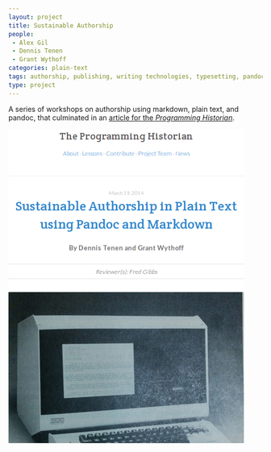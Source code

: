```yaml
---
layout: project
title: Sustainable Authorship
people:
 - Alex Gil
 - Dennis Tenen
 - Grant Wythoff
categories: plain-text
tags: authorship, publishing, writing technologies, typesetting, pandoc, markdown
type: project
---
```


A series of workshops on authorship using markdown, plain text, and pandoc, that culminated in an [article for the *Programming Historian*](http://programminghistorian.org/lessons/sustainable-authorship-in-plain-text-using-pandoc-and-markdown).

![Screen grab from Programming Historian](/public/images/pandoc.jpg)
